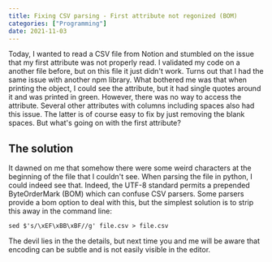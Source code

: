 ```yaml
---
title: Fixing CSV parsing - First attribute not regonized (BOM)
categories: ["Programming"]
date: 2021-11-03
---
```


Today, I wanted to read a CSV file from Notion and stumbled on the issue that my first attribute was not properly read.
I validated my code on a another file before, but on this file it just didn't work. Turns out that I had the same issue with another npm library. What bothered me was that when printing the object, I could see the attribute, but it had single quotes around it and was printed in green. However, there was no way to access the attribute. Several other attributes with columns including spaces also had this issue. The latter is of course easy to fix by just removing the blank spaces. But what's going on with the first attribute?

## The solution

It dawned on me that somehow there were some weird characters at the beginning of the file that I couldn't see.
When parsing the file in python, I could indeed see that.
Indeed, the UTF-8 standard permits a prepended ByteOrderMark (BOM) which can confuse CSV parsers.
Some parsers provide a bom option to deal with this, but the simplest solution is to strip this away in the command line:

```
sed $'s/\xEF\xBB\xBF//g' file.csv > file.csv
```

The devil lies in the the details, but next time you and me will be aware that encoding can be subtle and is not easily visible in the editor.
